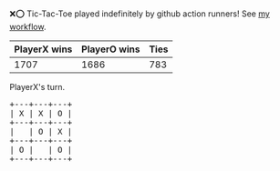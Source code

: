 :x::o: Tic-Tac-Toe played indefinitely by github action runners! See [my workflow](.github/workflows/play.yaml).

|PlayerX wins|PlayerO wins|Ties|
|-|-|-|
|1707|1686|783|

PlayerX's turn.

<pre>
+---+---+---+
| X | X | O |
+---+---+---+
|   | O | X |
+---+---+---+
| O |   | O |
+---+---+---+
</pre>